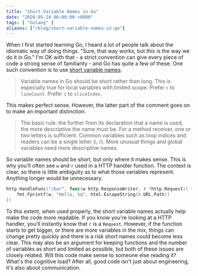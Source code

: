 ```yaml
---
title: "Short Variable Names in Go"
date: "2020-05-24 06:00:00 +0000"
tags: [ "Golang" ]
aliases: ["/blog/short-variable-names-in-go"]
---
```

When I first started learning Go, I heard a lot of people talk about the idiomatic way of doing things. "Sure, that way works, but *this* is the way we do it in Go." I'm OK with that - a strict convention can give every piece of code a strong sense of familiarity - and Go has quite a few of these. One such convention is to use [short variable names](https://github.com/golang/go/wiki/CodeReviewComments#variable-names).

> Variable names in Go should be short rather than long. This is especially true for local variables with limited scope. Prefer `c` to `lineCount`. Prefer `i` to `sliceIndex`.

<!--more-->

This makes perfect sense. However, the latter part of the comment goes on to make an important distinction.

> The basic rule: the further from its declaration that a name is used, the more descriptive the name must be. For a method receiver, one or two letters is sufficient. Common variables such as loop indices and readers can be a single letter (i, r). More unusual things and global variables need more descriptive names.

So variable names should be short, but only where it makes sense. This is why you'll often see `w` and `r` used in a HTTP handler function. The context is clear, so there is little ambiguity as to what those variables represent. Anything longer would be unnecessary.

```go
http.HandleFunc("/bar", func(w http.ResponseWriter, r *http.Request)) {
    fmt.Fprintf(w, "Hello, %q", html.EscapeString(r.URL.Path))
})
```

To this extent, when used properly, the short variable names actually help make the code more readable. If you know you're looking at a HTTP handler, you'll instantly know that `r` is a `Request`. However, if the function starts to get bigger, or there are more variables in the mix, things can change pretty quickly and there is a risk short names could become less clear. This may also be an argument for keeping functions and the number of variables as short and limited as possible, but both of these issues are closely related. Will this code make sense to someone else reading it? What's the cognitive load? After all, good code isn't just about engineering, it's also about communication.

